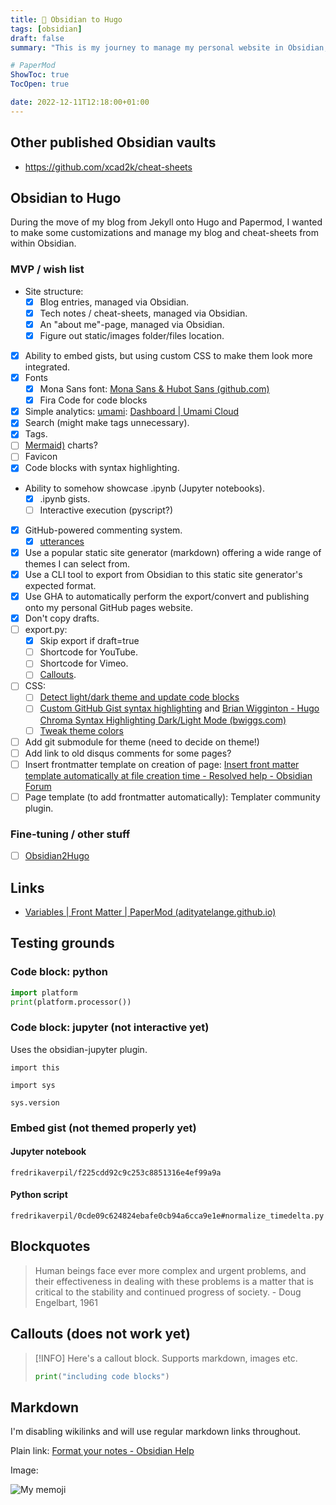 ```yaml
---
title: 🌂 Obsidian to Hugo
tags: [obsidian]
draft: false
summary: "This is my journey to manage my personal website in Obsidian, export it into Hugo and publish onto GitHub pages."

# PaperMod
ShowToc: true
TocOpen: true

date: 2022-12-11T12:18:00+01:00
---
```


## Other published Obsidian vaults

- https://github.com/xcad2k/cheat-sheets

## Obsidian to Hugo

During the move of my blog from Jekyll onto Hugo and Papermod, I wanted to make some customizations and manage my blog and cheat-sheets from within Obsidian.

### MVP / wish list

- Site structure:
	- [x] Blog entries, managed via Obsidian.
	- [x] Tech notes / cheat-sheets, managed via Obsidian.
	- [x] An "about me"-page, managed via Obsidian.
	- [x] Figure out static/images folder/files location.
- [x] Ability to embed gists, but using custom CSS to make them look more integrated.
- [x] Fonts
	- [x] Mona Sans font: [Mona Sans & Hubot Sans (github.com)](https://github.com/mona-sans)
	- [x] Fira Code for code blocks
- [x] Simple analytics: [umami](https://umami.is/docs/getting-started): [Dashboard | Umami Cloud](https://cloud.umami.is/websites)
- [x] Search (might make tags unnecessary).
- [x] Tags.
- [ ] [Mermaid)](https://hugo-book-demo.netlify.app/docs/shortcodes/mermaid/) charts?
- [ ] Favicon
- [x] Code blocks with syntax highlighting.
- Ability to somehow showcase .ipynb (Jupyter notebooks).
	- [x] .ipynb gists.
	- [ ] Interactive execution (pyscript?)
- [x] GitHub-powered commenting system.
	- [x] [utterances](https://utteranc.es/)
- [x] Use a popular static site generator (markdown) offering a wide range of themes I can select from.
- [x] Use a CLI tool to export from Obsidian to this static site generator's expected format.
- [x] Use GHA to automatically perform the export/convert and publishing onto my personal GitHub pages website.
- [x] Don't copy drafts.
- [ ] export.py:
	- [x] Skip export if draft=true
	- [ ] Shortcode for YouTube.
	- [ ] Shortcode for Vimeo.
	- [ ] [Callouts](https://help.obsidian.md/How+to/Use+callouts).
- [ ] CSS:
	- [ ] [Detect light/dark theme and update code blocks](https://discourse.gohugo.io/t/different-syntax-highlighting-styles-for-light-and-dark-theme/38448)
	- [ ] [Custom GitHub Gist syntax highlighting](https://codersblock.com/blog/customizing-github-gists/) and [Brian Wigginton - Hugo Chroma Syntax Highlighting Dark/Light Mode (bwiggs.com)](https://bwiggs.com/posts/2021-08-03-hugo-syntax-highlight-dark-light/)
	- [ ] [Tweak theme colors](https://github.com/adityatelange/hugo-PaperMod/discussions/645)
- [ ] Add git submodule for theme (need to decide on theme!)
- [ ] Add link to old disqus comments for some pages?
- [ ] Insert frontmatter template on creation of page: [Insert front matter template automatically at file creation time - Resolved help - Obsidian Forum](https://forum.obsidian.md/t/insert-front-matter-template-automatically-at-file-creation-time/35351)
- [ ] Page template (to add frontmatter automatically): Templater community plugin.

### Fine-tuning / other stuff

- [ ] [Obsidian2Hugo](https://task2.net/posts/2022-01-10-obsidian2hugo-exporter/2022-01-10-obsidian2hugo-exporter/)


## Links

- [Variables | Front Matter | PaperMod (adityatelange.github.io)](https://adityatelange.github.io/hugo-PaperMod/posts/papermod/papermod-variables/)

## Testing grounds

### Code block: python

```python
import platform
print(platform.processor())
```

### Code block: jupyter (not interactive yet)

Uses the obsidian-jupyter plugin.

```jupyter
import this
```

```jupyter
import sys

sys.version
```

### Embed gist (not themed properly yet)

#### Jupyter notebook

```gist
fredrikaverpil/f225cdd92c9c253c8851316e4ef99a9a
```

#### Python script

```gist
fredrikaverpil/0cde09c624824ebafe0cb94a6cca9e1e#normalize_timedelta.py
```


## Blockquotes

> Human beings face ever more complex and urgent problems, and their effectiveness in dealing with these problems is a matter that is critical to the stability and continued progress of society. \- Doug Engelbart, 1961

## Callouts (does not work yet)

> [!INFO]
Here's a callout block. Supports markdown, images etc. 
>```python
> print("including code blocks")
> ``` 

## Markdown

I'm disabling wikilinks and will use regular markdown links throughout.

Plain link: [Format your notes - Obsidian Help](https://help.obsidian.md/How+to/Format+your+notes)

Image:

![My memoji](fredrikaverpil.github.io/obsidian/static/memoji.png)